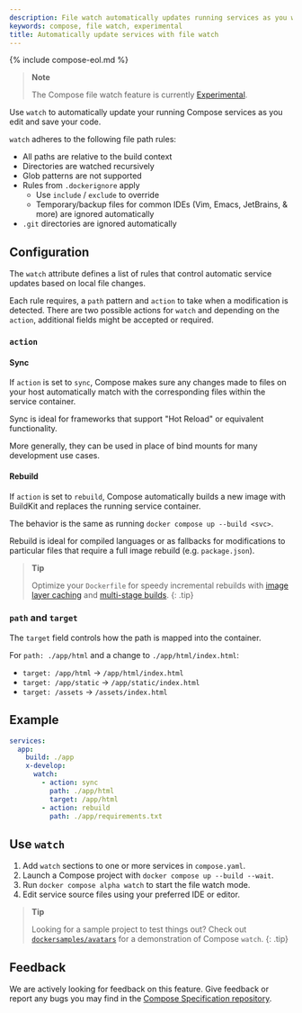 ```yaml
---
description: File watch automatically updates running services as you work
keywords: compose, file watch, experimental 
title: Automatically update services with file watch
---
```

{% include compose-eol.md %}

> **Note**
>
> The Compose file watch feature is currently [Experimental](../release-lifecycle.md).

Use `watch` to automatically update your running Compose services as you edit and save your code. 

`watch` adheres to the following file path rules:

* All paths are relative to the build context
* Directories are watched recursively
* Glob patterns are not supported
* Rules from `.dockerignore` apply
  * Use `include` / `exclude` to override
  * Temporary/backup files for common IDEs (Vim, Emacs, JetBrains, & more) are ignored automatically
* `.git` directories are ignored automatically

## Configuration

The `watch` attribute defines a list of rules that control automatic service updates based on local file changes.

Each rule requires, a `path` pattern and `action` to take when a modification is detected. There are two possible actions for `watch` and depending on
the `action`, additional fields might be accepted or required. 

### `action`

#### Sync

If `action` is set to `sync`, Compose makes sure any changes made to files on your host automatically match with the corresponding files within the service container.

Sync is ideal for frameworks that support "Hot Reload" or equivalent functionality.

More generally, they can be used in place of bind mounts for many development use cases.

#### Rebuild

If `action` is set to `rebuild`, Compose automatically builds a new image with BuildKit and replaces the running service container.

The behavior is the same as running `docker compose up --build <svc>`.

Rebuild is ideal for compiled languages or as fallbacks for modifications to particular files that require a full
image rebuild (e.g. `package.json`).

>**Tip**
>
> Optimize your `Dockerfile` for speedy
incremental rebuilds with [image layer caching](/build/cache)
and [multi-stage builds](/build/building/multi-stage/).
{: .tip}

### `path` and `target`

The `target` field controls how the path is mapped into the container.

For `path: ./app/html` and a change to `./app/html/index.html`:

* `target: /app/html` -> `/app/html/index.html`
* `target: /app/static` -> `/app/static/index.html`
* `target: /assets` -> `/assets/index.html`

## Example

```yaml
services:
  app:
    build: ./app
    x-develop:
      watch:
        - action: sync
          path: ./app/html
          target: /app/html
        - action: rebuild
          path: ./app/requirements.txt
```

## Use `watch`

1. Add `watch` sections to one or more services in `compose.yaml`.
2. Launch a Compose project with `docker compose up --build --wait`.
3. Run `docker compose alpha watch` to start the file watch mode.
4. Edit service source files using your preferred IDE or editor.

>**Tip**
>
> Looking for a sample project to test things out? Check
out [`dockersamples/avatars`](https://github.com/dockersamples/avatars) for a demonstration of Compose `watch`.
{: .tip}

## Feedback

We are actively looking for feedback on this feature. Give feedback or report any bugs you may find in the [Compose Specification repository](https://github.com/compose-spec/compose-spec/pull/253).